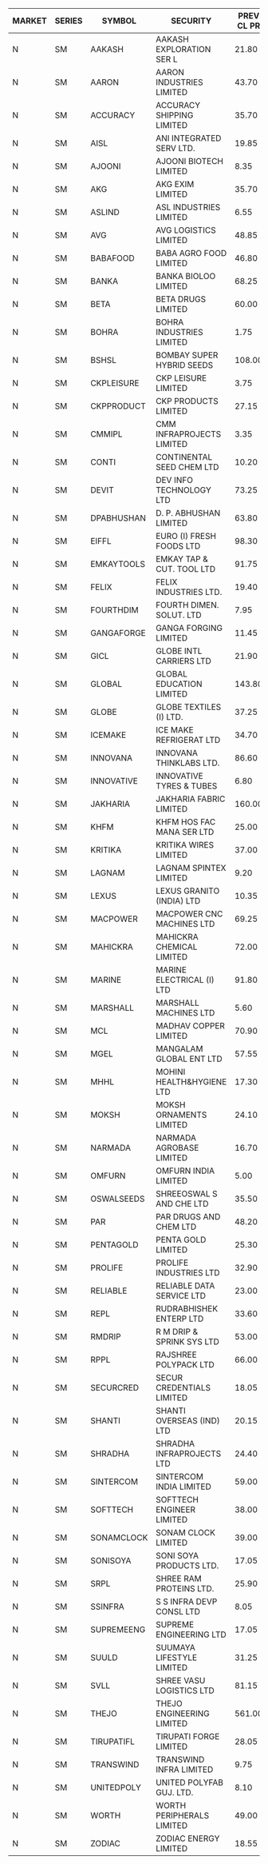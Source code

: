 


| MARKET | SERIES | SYMBOL | SECURITY | PREV CL PR | OPEN PRICE | HIGH PRICE | LOW PRICE | CLOSE PRICE | NET TRDVAL | NET TRDQTY | CORP IND | HI 52 WK | LO 52 WK |
| ----- | ----- | ----- | ----- | ----- | ----- | ----- | ----- | ----- | ----- | ----- | ----- | ----- | ----- |
| N | SM | AAKASH | AAKASH EXPLORATION SER L | 21.80 | 22.85 | 22.85 | 22.85 | 22.85 | 68550.00 | 3000 |  | 87.80 | 13.95 |
| N | SM | AARON | AARON INDUSTRIES LIMITED | 43.70 | 44.00 | 44.00 | 44.00 | 44.00 | 145200.00 | 3300 |  | 53.50 | 40.00 |
| N | SM | ACCURACY | ACCURACY SHIPPING LIMITED | 35.70 | 37.00 | 37.45 | 36.50 | 37.45 | 775760.00 | 20800 |  | 56.75 | 12.35 |
| N | SM | AISL | ANI INTEGRATED SERV LTD. | 19.85 | 19.15 | 19.15 | 19.15 | 19.15 | 22980.00 | 1200 |  | 41.75 | 14.30 |
| N | SM | AJOONI | AJOONI BIOTECH LIMITED | 8.35 | 8.40 | 8.75 | 8.20 | 8.75 | 205400.00 | 24000 |  | 14.45 | 6.35 |
| N | SM | AKG | AKG EXIM LIMITED | 35.70 | 36.50 | 36.50 | 36.50 | 36.50 | 146000.00 | 4000 |  | 36.50 | 30.00 |
| N | SM | ASLIND | ASL INDUSTRIES LIMITED | 6.55 | 6.25 | 6.25 | 6.25 | 6.25 | 75000.00 | 12000 |  | 11.20 | 5.95 |
| N | SM | AVG | AVG LOGISTICS LIMITED | 48.85 | 51.25 | 51.25 | 51.25 | 51.25 | 123000.00 | 2400 |  | 101.90 | 23.10 |
| N | SM | BABAFOOD | BABA AGRO FOOD LIMITED | 46.80 | 47.20 | 47.20 | 47.20 | 47.20 | 94400.00 | 2000 |  | 70.00 | 35.20 |
| N | SM | BANKA | BANKA BIOLOO LIMITED | 68.25 | 68.25 | 68.25 | 68.25 | 68.25 | 81900.00 | 1200 |  | 103.10 | 56.75 |
| N | SM | BETA | BETA DRUGS LIMITED | 60.00 | 59.00 | 59.00 | 58.50 | 58.50 | 141200.00 | 2400 |  | 105.50 | 37.00 |
| N | SM | BOHRA | BOHRA INDUSTRIES LIMITED | 1.75 | 1.75 | 1.75 | 1.70 | 1.75 | 13900.00 | 8000 |  | 8.95 | .35 |
| N | SM | BSHSL | BOMBAY SUPER HYBRID SEEDS | 108.00 | 109.55 | 109.55 | 105.00 | 105.00 | 1299660.00 | 12000 |  | 134.05 | 85.70 |
| N | SM | CKPLEISURE | CKP LEISURE LIMITED | 3.75 | 3.60 | 3.90 | 3.60 | 3.90 | 30000.00 | 8000 |  | 7.55 | 3.30 |
| N | SM | CKPPRODUCT | CKP PRODUCTS LIMITED | 27.15 | 25.80 | 25.80 | 25.80 | 25.80 | 77400.00 | 3000 |  | 35.50 | 23.45 |
| N | SM | CMMIPL | CMM INFRAPROJECTS LIMITED | 3.35 | 3.20 | 3.20 | 3.20 | 3.20 | 9600.00 | 3000 |  | 9.25 | 2.45 |
| N | SM | CONTI | CONTINENTAL SEED CHEM LTD | 10.20 | 9.75 | 9.85 | 9.70 | 9.70 | 261140.55 | 26664 |  | 102.20 | 9.10 |
| N | SM | DEVIT | DEV INFO TECHNOLOGY LTD | 73.25 | 76.90 | 79.00 | 74.00 | 76.00 | 461850.00 | 6000 |  | 101.00 | 57.00 |
| N | SM | DPABHUSHAN | D. P. ABHUSHAN LIMITED | 63.80 | 65.10 | 70.00 | 65.00 | 69.50 | 4364400.00 | 64000 |  | 74.25 | 37.50 |
| N | SM | EIFFL | EURO (I) FRESH FOODS LTD | 98.30 | 97.00 | 97.00 | 94.50 | 95.00 | 1448400.00 | 15200 |  | 131.00 | 71.00 |
| N | SM | EMKAYTOOLS | EMKAY TAP & CUT. TOOL LTD | 91.75 | 87.20 | 87.20 | 87.20 | 87.20 | 1098720.00 | 12600 |  | 164.75 | 79.50 |
| N | SM | FELIX | FELIX INDUSTRIES LTD. | 19.40 | 20.25 | 20.25 | 20.25 | 20.25 | 81000.00 | 4000 |  | 20.25 | 10.80 |
| N | SM | FOURTHDIM | FOURTH DIMEN. SOLUT. LTD | 7.95 | 8.30 | 8.30 | 8.30 | 8.30 | 16600.00 | 2000 |  | 22.50 | 5.30 |
| N | SM | GANGAFORGE | GANGA FORGING LIMITED | 11.45 | 11.00 | 11.00 | 11.00 | 11.00 | 66000.00 | 6000 |  | 19.50 | 8.70 |
| N | SM | GICL | GLOBE INTL CARRIERS LTD | 21.90 | 22.80 | 22.80 | 22.80 | 22.80 | 136800.00 | 6000 |  | 22.80 | 14.20 |
| N | SM | GLOBAL | GLOBAL EDUCATION LIMITED | 143.80 | 143.80 | 149.50 | 143.80 | 149.50 | 1167200.00 | 8000 |  | 149.50 | 41.20 |
| N | SM | GLOBE | GLOBE TEXTILES (I) LTD. | 37.25 | 39.10 | 39.10 | 39.10 | 39.10 | 1955000.00 | 50000 |  | 39.10 | 18.00 |
| N | SM | ICEMAKE | ICE MAKE REFRIGERAT LTD | 34.70 | 34.05 | 35.85 | 34.05 | 35.85 | 280300.00 | 8000 |  | 75.00 | 25.65 |
| N | SM | INNOVANA | INNOVANA THINKLABS LTD. | 86.60 | 90.90 | 90.90 | 90.90 | 90.90 | 181800.00 | 2000 |  | 326.40 | 73.05 |
| N | SM | INNOVATIVE | INNOVATIVE TYRES & TUBES | 6.80 | 7.10 | 7.10 | 6.80 | 7.10 | 147600.00 | 21000 |  | 17.75 | 5.40 |
| N | SM | JAKHARIA | JAKHARIA FABRIC LIMITED | 160.00 | 159.00 | 159.00 | 159.00 | 159.00 | 127200.00 | 800 |  | 207.00 | 159.00 |
| N | SM | KHFM | KHFM HOS FAC MANA SER LTD | 25.00 | 25.25 | 25.25 | 25.25 | 25.25 | 75750.00 | 3000 |  | 36.40 | 22.20 |
| N | SM | KRITIKA | KRITIKA WIRES LIMITED | 37.00 | 36.00 | 36.25 | 36.00 | 36.25 | 2170000.00 | 60000 |  | 37.00 | 32.00 |
| N | SM | LAGNAM | LAGNAM SPINTEX LIMITED | 9.20 | 8.95 | 9.65 | 8.95 | 9.65 | 1237950.00 | 138000 |  | 14.20 | 7.05 |
| N | SM | LEXUS | LEXUS GRANITO (INDIA) LTD | 10.35 | 10.85 | 10.85 | 10.85 | 10.85 | 21700.00 | 2000 |  | 21.40 | 4.55 |
| N | SM | MACPOWER | MACPOWER CNC MACHINES LTD | 69.25 | 65.80 | 65.80 | 65.80 | 65.80 | 33558.00 | 510 |  | 127.00 | 33.30 |
| N | SM | MAHICKRA | MAHICKRA CHEMICAL LIMITED | 72.00 | 73.45 | 73.45 | 72.00 | 72.70 | 436350.00 | 6000 |  | 93.50 | 50.15 |
| N | SM | MARINE | MARINE ELECTRICAL (I) LTD | 91.80 | 91.85 | 91.90 | 90.00 | 91.90 | 729500.00 | 8000 |  | 123.00 | 78.00 |
| N | SM | MARSHALL | MARSHALL MACHINES LTD | 5.60 | 5.35 | 5.35 | 5.35 | 5.35 | 208650.00 | 39000 |  | 24.45 | 5.35 |
| N | SM | MCL | MADHAV COPPER LIMITED | 70.90 | 70.50 | 78.35 | 70.50 | 75.50 | 1881420.00 | 25200 |  | 277.00 | 52.10 |
| N | SM | MGEL | MANGALAM GLOBAL ENT LTD | 57.55 | 55.00 | 57.60 | 54.00 | 57.60 | 445200.00 | 8000 |  | 58.30 | 51.05 |
| N | SM | MHHL | MOHINI HEALTH&HYGIENE LTD | 17.30 | 18.15 | 18.15 | 17.00 | 18.00 | 854400.00 | 48000 |  | 22.40 | 11.35 |
| N | SM | MOKSH | MOKSH ORNAMENTS LIMITED | 24.10 | 24.75 | 24.75 | 24.75 | 24.75 | 74250.00 | 3000 |  | 34.65 | 18.45 |
| N | SM | NARMADA | NARMADA AGROBASE LIMITED | 16.70 | 15.90 | 15.90 | 15.90 | 15.90 | 114480.00 | 7200 |  | 28.70 | 11.30 |
| N | SM | OMFURN | OMFURN INDIA LIMITED | 5.00 | 5.40 | 6.00 | 5.40 | 6.00 | 102000.00 | 18000 |  | 7.90 | 4.50 |
| N | SM | OSWALSEEDS | SHREEOSWAL S AND CHE LTD | 35.50 | 34.90 | 35.15 | 34.90 | 35.00 | 420200.00 | 12000 |  | 36.40 | 19.95 |
| N | SM | PAR | PAR DRUGS AND CHEM LTD | 48.20 | 48.25 | 48.25 | 48.25 | 48.25 | 96500.00 | 2000 |  | 56.00 | 26.20 |
| N | SM | PENTAGOLD | PENTA GOLD LIMITED | 25.30 | 24.05 | 24.05 | 24.05 | 24.05 | 72150.00 | 3000 |  | 43.75 | 23.70 |
| N | SM | PROLIFE | PROLIFE INDUSTRIES LTD | 32.90 | 32.95 | 33.95 | 31.35 | 32.15 | 972600.00 | 30000 |  | 36.00 | 24.65 |
| N | SM | RELIABLE | RELIABLE DATA SERVICE LTD | 23.00 | 21.85 | 21.85 | 21.85 | 21.85 | 52440.00 | 2400 |  | 36.40 | 19.95 |
| N | SM | REPL | RUDRABHISHEK ENTERP LTD | 33.60 | 35.25 | 35.25 | 35.25 | 35.25 | 211500.00 | 6000 |  | 42.20 | 20.60 |
| N | SM | RMDRIP | R M DRIP & SPRINK SYS LTD | 53.00 | 52.00 | 55.45 | 52.00 | 55.45 | 4984400.00 | 92000 |  | 59.15 | 13.00 |
| N | SM | RPPL | RAJSHREE POLYPACK LTD | 66.00 | 65.50 | 65.50 | 65.50 | 65.50 | 196500.00 | 3000 |  | 118.00 | 47.75 |
| N | SM | SECURCRED | SECUR CREDENTIALS LIMITED | 18.05 | 17.20 | 18.95 | 17.20 | 18.95 | 55650.00 | 3000 |  | 95.00 | 12.15 |
| N | SM | SHANTI | SHANTI OVERSEAS (IND) LTD | 20.15 | 24.15 | 24.15 | 24.15 | 24.15 | 108675.00 | 4500 |  | 32.00 | 14.00 |
| N | SM | SHRADHA | SHRADHA INFRAPROJECTS LTD | 24.40 | 24.40 | 24.40 | 24.40 | 24.40 | 48800.00 | 2000 |  | 52.15 | 21.25 |
| N | SM | SINTERCOM | SINTERCOM INDIA LIMITED | 59.00 | 59.50 | 60.00 | 59.50 | 60.00 | 358000.00 | 6000 |  | 81.00 | 35.55 |
| N | SM | SOFTTECH | SOFTTECH ENGINEER LIMITED | 38.00 | 39.00 | 39.90 | 39.00 | 39.75 | 445360.00 | 11200 |  | 76.25 | 32.45 |
| N | SM | SONAMCLOCK | SONAM CLOCK LIMITED | 39.00 | 39.40 | 39.60 | 39.25 | 39.25 | 1420500.00 | 36000 |  | 41.40 | 30.80 |
| N | SM | SONISOYA | SONI SOYA PRODUCTS LTD. | 17.05 | 17.90 | 17.90 | 17.90 | 17.90 | 214800.00 | 12000 |  | 25.15 | 4.90 |
| N | SM | SRPL | SHREE RAM PROTEINS LTD. | 25.90 | 23.50 | 23.50 | 23.50 | 23.50 | 94000.00 | 4000 |  | 26.30 | 23.00 |
| N | SM | SSINFRA | S S INFRA DEVP CONSL LTD | 8.05 | 8.45 | 8.45 | 8.45 | 8.45 | 50700.00 | 6000 |  | 17.20 | 7.65 |
| N | SM | SUPREMEENG | SUPREME ENGINEERING LTD | 17.05 | 17.30 | 17.70 | 17.30 | 17.60 | 352200.00 | 20000 |  | 42.00 | 13.20 |
| N | SM | SUULD | SUUMAYA LIFESTYLE LIMITED | 31.25 | 31.25 | 31.30 | 31.25 | 31.25 | 1500800.00 | 48000 |  | 41.00 | 17.55 |
| N | SM | SVLL | SHREE VASU LOGISTICS LTD | 81.15 | 81.40 | 81.40 | 81.40 | 81.40 | 81400.00 | 1000 |  | 126.95 | 70.00 |
| N | SM | THEJO | THEJO ENGINEERING LIMITED | 561.00 | 552.20 | 552.20 | 552.00 | 552.10 | 331260.00 | 600 |  | 607.70 | 350.55 |
| N | SM | TIRUPATIFL | TIRUPATI FORGE LIMITED | 28.05 | 28.10 | 28.10 | 28.10 | 28.10 | 89920.00 | 3200 |  | 50.10 | 25.55 |
| N | SM | TRANSWIND | TRANSWIND INFRA LIMITED | 9.75 | 10.20 | 10.20 | 10.15 | 10.20 | 3793600.00 | 372000 |  | 10.20 | 2.85 |
| N | SM | UNITEDPOLY | UNITED POLYFAB GUJ. LTD. | 8.10 | 8.50 | 8.50 | 7.70 | 7.70 | 813300.00 | 96000 |  | 16.05 | 5.95 |
| N | SM | WORTH | WORTH PERIPHERALS LIMITED | 49.00 | 45.60 | 46.25 | 45.15 | 46.25 | 341700.00 | 7500 |  | 59.00 | 29.75 |
| N | SM | ZODIAC | ZODIAC ENERGY LIMITED | 18.55 | 17.70 | 17.70 | 17.70 | 17.70 | 35400.00 | 2000 |  | 30.50 | 11.25 |



